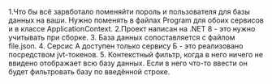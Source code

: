 1.Что бы всё зарвботало поменяйти пороль и пользователя для базы данных на ваши. Нужно поменять в файлах Program для обоих сервисов и в классе ApplicationContext.
2.Проект написан на .NET 8 - это нужно учитывать при сборке.
3. База данных сопоставляется с файлом file.json.
4. Серсис А доступен только сервису Б - это реализовано посредством jvt-токенов.
5. Контекстный фильтр, когда в него ничего не ввидено отображает всю базу данных. Если в него что-то ввести он будет фильтровать базу по введённой строке.


